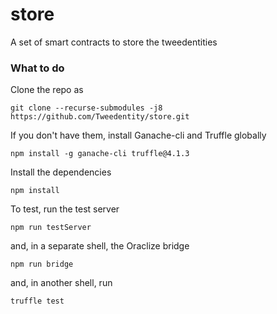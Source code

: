# store
A set of smart contracts to store the tweedentities


### What to do

Clone the repo as

```
git clone --recurse-submodules -j8 https://github.com/Tweedentity/store.git
```

If you don't have them, install Ganache-cli and Truffle globally

```
npm install -g ganache-cli truffle@4.1.3
```

Install the dependencies

```
npm install
```

To test, run the test server

```
npm run testServer
```
and, in a separate shell, the Oraclize bridge
```
npm run bridge
```
and, in another shell, run
```
truffle test
```

